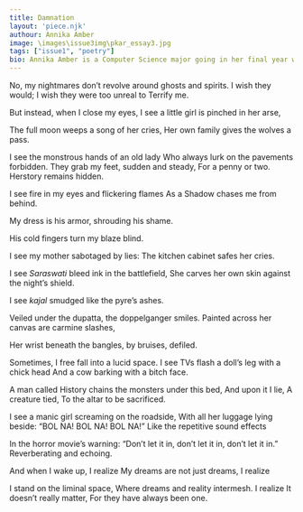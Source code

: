 ```yaml
---
title: Damnation
layout: 'piece.njk'
authour: Annika Amber
image: \images\issue3img\pkar_essay3.jpg
tags: ["issue1", "poetry"]
bio: Annika Amber is a Computer Science major going in her final year with a keen interest in art and photography. With a dismissal for binaries in her heart and mind, she likes to spend her time drowning in sunsets and chasing poems. Burying half read books in her desolate never-to-be-read-again-land, she mourns their loss and has a dream to become their saviour someday.
---
```

No, my nightmares don’t revolve around ghosts and spirits.
I wish they would;
I wish they were too unreal to
Terrify me.

But instead, when I close my eyes,
I see a little girl is pinched in her arse,

The full moon weeps a song of her cries,
Her own family gives the wolves a pass.

I see the monstrous hands of an old lady
Who always lurk on the pavements forbidden.
They grab my feet, sudden and steady,
For a penny or two. Herstory remains hidden.

I see fire in my eyes and flickering flames
As a Shadow chases me from behind.

My dress is his armor, shrouding his shame.

His cold fingers turn my blaze blind.

I see my mother sabotaged by lies:
The kitchen cabinet safes her cries.

I see *Saraswati* bleed ink in the battlefield,
She carves her own skin against the night’s shield.

I see *kajal* smudged like the pyre’s ashes.

Veiled under the dupatta, the doppelganger smiles.
Painted across her canvas are carmine slashes,

Her wrist beneath the bangles, by bruises, defiled.

Sometimes, I free fall into a lucid space.
I see TVs flash a doll’s leg with a chick head
And a cow barking with a bitch face.

A man called History chains the monsters under this bed,
And upon it I lie,
A creature tied,
To the altar to be sacrificed.

I see a manic girl screaming on the roadside,
With all her luggage lying beside:
“BOL NA!
BOL NA!
BOL NA!”
Like the repetitive sound effects

In the horror movie’s warning:
“Don’t let it in,
don’t let it in,
don’t let it in.”
Reverberating and echoing.

And when I wake up,
I realize
My dreams are not just dreams,
I realize

I stand on the liminal space,
Where dreams and reality intermesh.
I realize
It doesn’t really matter,
For they have always been one.